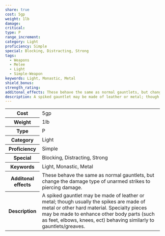 ```yaml
---
share: true
cost: 5gp
weight: 1lb
damage: 
critical: 
type: P
range_increment: 
category: Light
proficiency: Simple
special: Blocking, Distracting, Strong
tags:
  - Weapons
  - Melee
  - Light
  - Simple-Weapon
keywords: Light, Monastic, Metal
shield_bonus: 
strength_rating: 
additonal_effects: These behave the same as normal gauntlets, but change the damage type of unarmed strikes to piercing damage.
description: A spiked gauntlet may be made of leather or metal; though usually the spikes are made of metal or other hard material. Specialty pieces may be made to enhance other body parts (such as feet, elbows, knees, ect) behaving similarly to gauntlets/greaves.
---
```

<p><span dir="ltr" style="overflow-x: auto;"><table><tbody><tr><th dir="ltr">Cost</th><td dir="ltr">5gp</td></tr><tr><th dir="ltr">Weight</th><td dir="ltr">1lb</td></tr><tr><th dir="ltr">Type</th><td dir="ltr">P</td></tr><tr><th dir="ltr">Category</th><td dir="ltr">Light</td></tr><tr><th dir="ltr">Proficiency</th><td dir="ltr">Simple</td></tr><tr><th dir="ltr">Special</th><td dir="ltr">Blocking, Distracting, Strong</td></tr><tr><th dir="ltr">Keywords</th><td dir="ltr">Light, Monastic, Metal</td></tr><tr><th dir="ltr">Additonal effects</th><td dir="ltr">These behave the same as normal gauntlets, but change the damage type of unarmed strikes to piercing damage.</td></tr><tr><th dir="ltr">Description</th><td dir="ltr">A spiked gauntlet may be made of leather or metal; though usually the spikes are made of metal or other hard material. Specialty pieces may be made to enhance other body parts (such as feet, elbows, knees, ect) behaving similarly to gauntlets/greaves.</td></tr></tbody></table></span></p>

